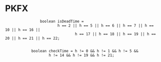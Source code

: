 # PKFX

                    boolean isDeadTime =
                            h == 2 || h == 5 || h == 6 || h == 7 || h == 10 || h == 16 ||
                                    h == 17 || h == 18 || h == 19 || h == 20 || h == 21 || h == 22;


                boolean checkTime = h != 0 && h != 1 && h != 5 &&
                        h != 14 && h != 19 && h != 21;